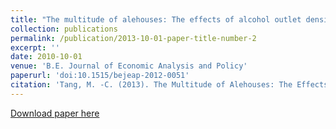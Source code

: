 ```yaml
---
title: "The multitude of alehouses: The effects of alcohol outlet density on highway safety."
collection: publications
permalink: /publication/2013-10-01-paper-title-number-2
excerpt: ''
date: 2010-10-01
venue: 'B.E. Journal of Economic Analysis and Policy'
paperurl: 'doi:10.1515/bejeap-2012-0051'
citation: 'Tang, M. -C. (2013). The Multitude of Alehouses: The Effects of Alcohol Outlet Density on Highway Safety. The B.E. Journal of Economic Analysis & Policy, 13(2), pp. 1023-1050. '
---
```

[Download paper here](https://drive.google.com/open?id=0Bz425neBSWI_UTdtRHpVNGx1aXc)
